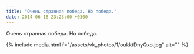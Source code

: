 ```yaml
---
title: "Очень странная победа. Но победа."
date: 2014-06-18 23:23:00 +0300
---
```


Очень странная победа. Но победа.

{% include media.html f="/assets/vk_photos/1/oukktDnyQxo.jpg" alt="" %}
